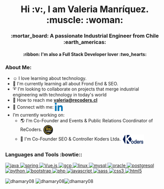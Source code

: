 <h1 align="center">Hi :v:, I am Valeria Manríquez. :muscle: :woman:</h1> 
<h3 align="center">:mortar_board: A passionate Industrial Engineer from Chile :earth_americas:</h3>
<h4 align="center">:ribbon: I'm also a Full Stack Developer lover :two_hearts:</h4>

### About Me:

- :relaxed: I love learning about technology.
- :confetti_ball: I'm currently learning all about Frond End & SEO.
- :curly_loop: I'm looking to collaborate on projects that merge industrial engineering with technology in today's world
- :speech_balloon: How to reach me **valeria@recoders.cl**
- :link: Connect with me: <a href="https://linkedin.com/in/valeria-Manriquez" target="_blank"><img align="center" src="https://raw.githubusercontent.com/Dhamary08/Email-Sign/master/linkedin-in.png" alt="Valeria%20Manríquez" height="30" width="25"/></a>
- I’m currently working on:
    - :earth_americas: I'm Co-Founder and Events & Public Relations Coordinator of ReCoders. <a href="https://www.recoders.cl" target="_blank"><img align="center" src="https://raw.githubusercontent.com/Dhamary08/Email-Sign/master/Vale.png" height="30" width="30"></a>
    - :convenience_store: I'm Co-Founder SEO & Controller Koders Ltda.  <a href="https://www.Koders.cl" target="_blank"><img align="center" src="https://raw.githubusercontent.com/Dhamary08/Email-Sign/master/koders-white.png" height="30" width="70"></a> 



<h3 align="left">Languages and Tools :bowtie::</h3>
    <p align="left"> <a href="#" target="_blank"> <img
                src="https://www.vectorlogo.zone/logos/java/java-icon.svg" alt="java"
                width="50" height="40" margin-right="3px"/> </a> <a href="https://spring.io/" target="_blank"> <img
                src="https://www.vectorlogo.zone/logos/springio/springio-icon.svg" alt="spring" width="40"
                height="40" margin-right="3px"/> </a> <a href="#" target="_blank"> <img
                src="https://www.vectorlogo.zone/logos/vuejs/vuejs-icon.svg" alt="Vue.js" width="40"
                height="40" margin-right="3px"/> </a></a> <a href="https://cloud.google.com" target="_blank"> <img
                src="https://www.vectorlogo.zone/logos/google_cloud/google_cloud-icon.svg" alt="gcp" width="40"
                height="40" margin-right="3px"/> </a> <a href="https://www.linux.org/" target="_blank"> <img
                src="https://www.vectorlogo.zone/logos/linux/linux-icon.svg" alt="linux"
                width="40" height="40" margin-right="3px"/> </a> </a> <a href="https://www.mysql.com/" target="_blank"> <img
                src="https://www.vectorlogo.zone/logos/mysql/mysql-icon.svg" alt="mysql"
                width="50" height="40" margin-right="3px"/> </a> </a> <a href="https://www.oracle.com/" target="_blank"> <img
                src="https://www.vectorlogo.zone/logos/oracle/oracle-ar21.svg" alt="oracle"
                width="40" height="40" margin-right="3px"/> </a> <a href="https://www.postgresql.org" target="_blank"> <img
                src="https://www.vectorlogo.zone/logos/postgresql/postgresql-icon.svg"
                alt="postgresql" width="50" height="40" margin-right="3px"/> </a><a href="https://www.python.org" target="_blank"> <img
                src="https://www.vectorlogo.zone/logos/python/python-icon.svg" alt="python"
                width="50" height="40" margin-right="3px"/> </a> <a href="https://getbootstrap.com" target="_blank"> <img
                src="https://www.vectorlogo.zone/logos/getbootstrap/getbootstrap-icon.svg" alt="bootstrap"
                width="40" height="40" margin-right="3px"/> </a> <a href="#" target="_blank"> <img
                src="https://www.vectorlogo.zone/logos/php/php-ar21.svg" alt="php"
                width="50" height="40" margin-right="3px"/> </a> <a href="#" target="_blank"> <img
                src="https://www.vectorlogo.zone/logos/javascript/javascript-icon.svg" alt="javascript"
                width="40" height="40" margin-right="3px"/> </a> <a href="#" target="_blank"> <img
                src="https://www.vectorlogo.zone/logos/sass-lang/sass-lang-icon.svg" alt="sass"
                width="40" height="40" margin-right="3px"/> </a> <a href="https://www.w3schools.com/css/" target="_blank"> <img
                src="https://seeklogo.com/images/C/css3-logo-8724075274-seeklogo.com.png" alt="css3"
                width="40" height="40" margin-right="3px"/> </a> <a href="https://www.w3.org/html/" target="_blank"> <img
                src="https://www.vectorlogo.zone/logos/w3_html5/w3_html5-icon.svg" alt="html5"
                width="40" height="40" margin-right="3px"/> </a> <a href="https://developer.mozilla.org/en-US/docs/Web/JavaScript"
            target="_blank"></a></p>
<p><img align="center" src="https://github-readme-stats.vercel.app/api/top-langs?username=dhamary08&show_icons=true&locale=en&theme=tokyonight&langs_count=3" alt="dhamary08" />&nbsp;<img align="center" src="https://github-readme-stats.vercel.app/api?username=dhamary08&show_icons=true&locale=en&theme=tokyonight" alt="dhamary08" /><img align="center" src="https://github-readme-streak-stats.herokuapp.com/?user=dhamary08&theme=dark" alt="dhamary08" /></p>

